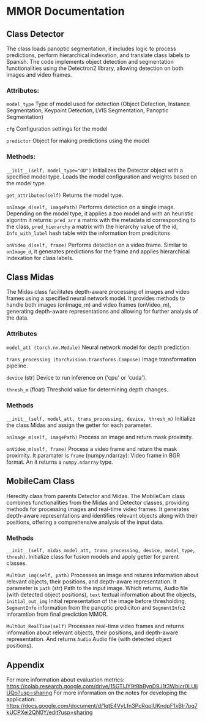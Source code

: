 # MMOR Documentation


## Class Detector
The class loads panoptic segmentation, it includes logic to process predictions, perform hierarchical indexation, and translate class labels to Spanish.
The code implements object detection and segmentation functionalities using the Detectron2 library, allowing detection on both images and video frames.

### Attributes:
```model_type``` Type of model used for detection (Object Detection, Instance Segmentation, Keypoint Detection, LVIS Segmentation, Panoptic Segmentation)

```cfg``` Configuration settings for the model

```predictor``` Object for making predictions using the model

### Methods:
```__init__(self, model_type="OD")``` Initializes the Detector object with a specified model type. Loads the model configuration and weights based on the model type.

```get_attributes(self)``` Returns the model type.

```onImage_d(self, imagePath)``` Performs detection on a single image. Depending on the model type, it applies a zoo model and with an heuristic algoritm it returns:
```pred_arr``` a matrix with the metadata id corresponding to the class, ```pred_hierarchy``` a matrix with the hierarchy value of the id, ```Info_with_label``` hash table with the information from predicitons         

```onVideo_d(self, frame)``` Performs detection on a video frame. Similar to ```onImage_d```, it generates predictions for the frame and applies hierarchical indexation for class labels.

## Class Midas
The Midas class facilitates depth-aware processing of images and video frames using a specified neural network model. It provides methods to handle both images (onImage_m) and video frames (onVideo_m), generating depth-aware representations and allowing for further analysis of the data.

### Attributes
```model_att (torch.nn.Module)``` Neural network model for depth prediction.

```trans_processing (torchvision.transforms.Compose)``` Image transformation pipeline.

```device``` (str) Device to run inference on ('cpu' or 'cuda').

```thresh_m``` (float) Threshold value for determining depth changes.

### Methods
```__init__(self, model_att, trans_processing, device, thresh_m)``` Initialize the class Midas and assign the getter for each parameter.

```onImage_m(self, imagePath)``` Process an image and return mask proximity.

```onVideo_m(self, frame)``` Process a video frame and return the mask proximity. It paramater is ```frame``` (numpy.ndarray): Video frame in BGR format. An it returns a ```numpy.ndarray``` type.

## MobileCam Class
Heredity class from parents Detector and Midas. The MobileCam class combines functionalities from the Midas and Detector classes, providing methods for processing images and real-time video frames. It generates depth-aware representations and identifies relevant objects along with their positions, offering a comprehensive analysis of the input data.

### Methods
```__init__(self, midas_model_att, trans_processing, device, model_type, thresh)```. Initialize class for fusion models and apply getter for parent classes.

```MultOut_img(self, path)``` Processes an image and returns information about relevant objects, their positions, and depth-aware representation. It parameter is ```path``` (str) Path to the input image. Which returns, Audio file (with detected object positions), ```text``` textual information about the objects, ```initial_out_img``` Initial representation of the image before thresholding, ```SegmentInfo``` information from the panoptic prediciton and ```SegmentInfo2``` inforamtion from final prediction MMOR.

```MultOut_RealTime(self)``` Processes real-time video frames and returns information about relevant objects, their positions, and depth-aware representation. And returns ```Audio``` Audio file (with detected object positions).

## Appendix
For more information about evaluation metrics: https://colab.research.google.com/drive/15GTlJY9t8bBynD9J1t3Wbicr0LUliUQo?usp=sharing
For more information on the notes for developing the application: https://docs.google.com/document/d/1qtE4VyLfn3PcRqplUKndpF1xBIr7pq7kUCPXei2QN0Y/edit?usp=sharing



